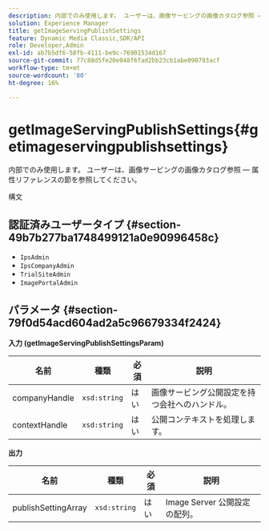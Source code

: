 ```yaml
---
description: 内部でのみ使用します。 ユーザーは、画像サービングの画像カタログ参照 — 属性リファレンスの節を参照してください。
solution: Experience Manager
title: getImageServingPublishSettings
feature: Dynamic Media Classic,SDK/API
role: Developer,Admin
exl-id: ab7b5df6-58fb-4111-be9c-76901534d167
source-git-commit: 77c88d5fe20e048f6fad2bb23cb1abe090793acf
workflow-type: tm+mt
source-wordcount: '80'
ht-degree: 16%

---
```


# getImageServingPublishSettings{#getimageservingpublishsettings}

内部でのみ使用します。 ユーザーは、画像サービングの画像カタログ参照 — 属性リファレンスの節を参照してください。

構文

## 認証済みユーザータイプ {#section-49b7b277ba1748499121a0e90996458c}

* `IpsAdmin`
* `IpsCompanyAdmin`
* `TrialSiteAdmin`
* `ImagePortalAdmin`

## パラメータ {#section-79f0d54acd604ad2a5c96679334f2424}

**入力 (getImageServingPublishSettingsParam)**

| 名前 | 種類 | 必須 | 説明 |
|---|---|---|---|
| companyHandle | `xsd:string` | はい | 画像サービング公開設定を持つ会社へのハンドル。 |
| contextHandle | `xsd:string` | はい | 公開コンテキストを処理します。 |

**出力**

| 名前 | 種類 | 必須 | 説明 |
|---|---|---|---|
| publishSettingArray | `xsd:string` | はい | Image Server 公開設定の配列。 |
